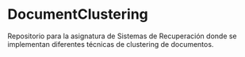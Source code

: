 # DocumentClustering
Repositorio para la asignatura de Sistemas de Recuperación donde se implementan diferentes técnicas de clustering de documentos.
